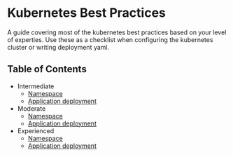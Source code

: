 # Kubernetes Best Practices

A guide covering most of the kubernetes best practices based on your level of experties. Use these as a checklist when configuring the kubernetes cluster or writing deployment yaml.

## Table of Contents

- Intermediate
    + [Namespace](https://github.com/vaibhavneedreply/kubernetes-best-practices/blob/master/namespace/README.md)
    + [Application deployment]()
- Moderate
    + [Namespace](https://github.com/vaibhavneedreply/kubernetes-best-practices/blob/master/namespace/README.md)
    + [Application deployment]()
- Experienced
    + [Namespace](https://github.com/vaibhavneedreply/kubernetes-best-practices/blob/master/namespace/README.md)
    + [Application deployment]()

